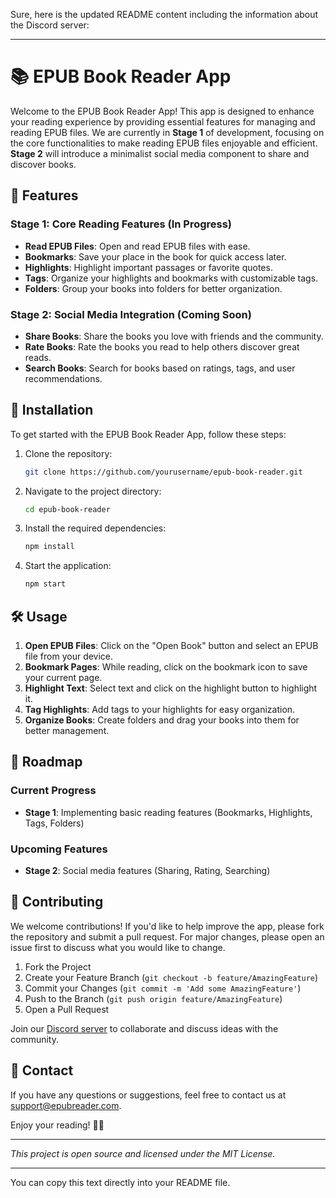 Sure, here is the updated README content including the information about the Discord server:

---

# 📚 EPUB Book Reader App

Welcome to the EPUB Book Reader App! This app is designed to enhance your reading experience by providing essential features for managing and reading EPUB files. We are currently in **Stage 1** of development, focusing on the core functionalities to make reading EPUB files enjoyable and efficient. **Stage 2** will introduce a minimalist social media component to share and discover books.

## 🚀 Features

### Stage 1: Core Reading Features (In Progress)

- **Read EPUB Files**: Open and read EPUB files with ease.
- **Bookmarks**: Save your place in the book for quick access later.
- **Highlights**: Highlight important passages or favorite quotes.
- **Tags**: Organize your highlights and bookmarks with customizable tags.
- **Folders**: Group your books into folders for better organization.

### Stage 2: Social Media Integration (Coming Soon)

- **Share Books**: Share the books you love with friends and the community.
- **Rate Books**: Rate the books you read to help others discover great reads.
- **Search Books**: Search for books based on ratings, tags, and user recommendations.

## 🔧 Installation

To get started with the EPUB Book Reader App, follow these steps:

1. Clone the repository:
   ```bash
   git clone https://github.com/yourusername/epub-book-reader.git
   ```
2. Navigate to the project directory:
   ```bash
   cd epub-book-reader
   ```
3. Install the required dependencies:
   ```bash
   npm install
   ```
4. Start the application:
   ```bash
   npm start
   ```

## 🛠️ Usage

1. **Open EPUB Files**: Click on the "Open Book" button and select an EPUB file from your device.
2. **Bookmark Pages**: While reading, click on the bookmark icon to save your current page.
3. **Highlight Text**: Select text and click on the highlight button to highlight it.
4. **Tag Highlights**: Add tags to your highlights for easy organization.
5. **Organize Books**: Create folders and drag your books into them for better management.

## 📝 Roadmap

### Current Progress
- **Stage 1**: Implementing basic reading features (Bookmarks, Highlights, Tags, Folders)

### Upcoming Features
- **Stage 2**: Social media features (Sharing, Rating, Searching)

## 🌟 Contributing

We welcome contributions! If you'd like to help improve the app, please fork the repository and submit a pull request. For major changes, please open an issue first to discuss what you would like to change.

1. Fork the Project
2. Create your Feature Branch (`git checkout -b feature/AmazingFeature`)
3. Commit your Changes (`git commit -m 'Add some AmazingFeature'`)
4. Push to the Branch (`git push origin feature/AmazingFeature`)
5. Open a Pull Request

Join our [Discord server](https://discord.gg/your-invite-code) to collaborate and discuss ideas with the community.

## 📧 Contact

If you have any questions or suggestions, feel free to contact us at support@epubreader.com.

Enjoy your reading! 📖✨

---

*This project is open source and licensed under the MIT License.*

---

You can copy this text directly into your README file.

